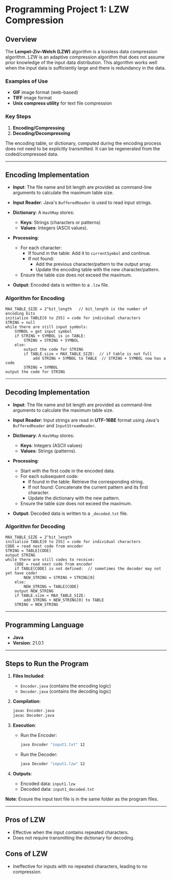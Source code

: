 
# Programming Project 1: LZW Compression

## Overview
The **Lempel–Ziv–Welch (LZW)** algorithm is a lossless data compression algorithm. LZW is an adaptive compression algorithm that does not assume prior knowledge of the input data distribution. This algorithm works well when the input data is sufficiently large and there is redundancy in the data.

### Examples of Use
- **GIF** image format (web-based)
- **TIFF** image format
- **Unix compress utility** for text file compression

### Key Steps
1. **Encoding/Compressing**
2. **Decoding/Decompressing**

The encoding table, or dictionary, computed during the encoding process does not need to be explicitly transmitted. It can be regenerated from the coded/compressed data.

---

## Encoding Implementation

- **Input**: The file name and bit length are provided as command-line arguments to calculate the maximum table size.
- **Input Reader**: Java's `BufferedReader` is used to read input strings.
- **Dictionary**: A `HashMap` stores:
  - **Keys**: Strings (characters or patterns)
  - **Values**: Integers (ASCII values).
- **Processing**:
  - For each character:
    - If found in the table: Add it to `currentSymbol` and continue.
    - If not found:
      - Add the previous character/pattern to the output array.
      - Update the encoding table with the new character/pattern.
  - Ensure the table size does not exceed the maximum.

- **Output**: Encoded data is written to a `.lzw` file.

### Algorithm for Encoding
```plaintext
MAX_TABLE_SIZE = 2^bit_length   // bit_length is the number of encoding bits
initialize TABLE[0 to 255] = code for individual characters
STRING = null
while there are still input symbols:
    SYMBOL = get input symbol
    if STRING + SYMBOL is in TABLE:
        STRING = STRING + SYMBOL
    else:
        output the code for STRING
        if TABLE.size < MAX_TABLE_SIZE:  // if table is not full
            add STRING + SYMBOL to TABLE  // STRING + SYMBOL now has a code
        STRING = SYMBOL
output the code for STRING
```

---

## Decoding Implementation

- **Input**: The file name and bit length are provided as command-line arguments to calculate the maximum table size.
- **Input Reader**: Input strings are read in **UTF-16BE** format using Java's `BufferedReader` and `InputStreamReader`.
- **Dictionary**: A `HashMap` stores:
  - **Keys**: Integers (ASCII values)
  - **Values**: Strings (patterns).
- **Processing**:
  - Start with the first code in the encoded data.
  - For each subsequent code:
    - If found in the table: Retrieve the corresponding string.
    - If not found: Concatenate the current pattern and its first character.
    - Update the dictionary with the new pattern.
  - Ensure the table size does not exceed the maximum.

- **Output**: Decoded data is written to a `_decoded.txt` file.

### Algorithm for Decoding
```plaintext
MAX_TABLE_SIZE = 2^bit_length
initialize TABLE[0 to 255] = code for individual characters
CODE = read next code from encoder
STRING = TABLE[CODE]
output STRING
while there are still codes to receive:
    CODE = read next code from encoder
    if TABLE[CODE] is not defined:  // sometimes the decoder may not yet have code!
        NEW_STRING = STRING + STRING[0]
    else:
        NEW_STRING = TABLE[CODE]
    output NEW_STRING
    if TABLE.size < MAX_TABLE_SIZE:
        add STRING + NEW_STRING[0] to TABLE
    STRING = NEW_STRING
```

---

## Programming Language
- **Java**
- **Version**: 21.0.1

---

## Steps to Run the Program

1. **Files Included**:
   - `Encoder.java` (contains the encoding logic)
   - `Decoder.java` (contains the decoding logic)

2. **Compilation**:
   ```bash
   javac Encoder.java
   javac Decoder.java
   ```

3. **Execution**:
   - Run the Encoder:
     ```bash
     java Encoder "input1.txt" 12
     ```
   - Run the Decoder:
     ```bash
     java Decoder "input1.lzw" 12
     ```

4. **Outputs**:
   - Encoded data: `input1.lzw`
   - Decoded data: `input1_decoded.txt`

**Note**: Ensure the input text file is in the same folder as the program files.

---

## Pros of LZW
- Effective when the input contains repeated characters.
- Does not require transmitting the dictionary for decoding.

## Cons of LZW
- Ineffective for inputs with no repeated characters, leading to no compression.
